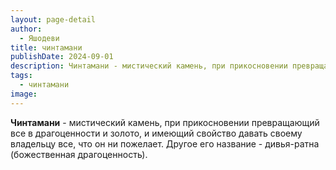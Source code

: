 ```yaml
---
layout: page-detail
author:
  - Яшодеви
title: чинтамани
publishDate: 2024-09-01
description: Чинтамани - мистический камень, при прикосновении превращающий все в драгоценности и золото, и имеющий свойство давать своему владельцу все, что он ни пожелает. Другое его название - дивья-ратна (божественная драгоценность).
tags:
  - чинтамани
image:
---
```

**Чинтамани** - мистический камень, при прикосновении превращающий все в драгоценности и золото, и имеющий свойство давать своему владельцу все, что он ни пожелает. Другое его название - дивья-ратна (божественная драгоценность).

